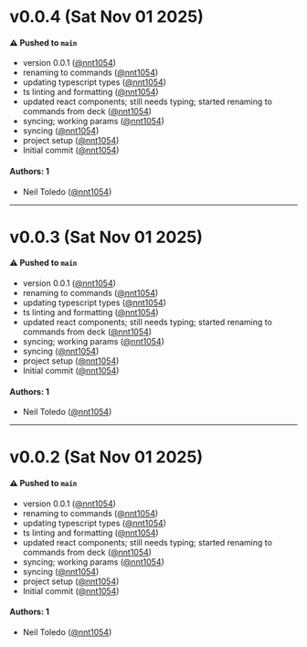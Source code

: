 # v0.0.4 (Sat Nov 01 2025)

#### ⚠️ Pushed to `main`

- version 0.0.1 ([@nnt1054](https://github.com/nnt1054))
- renaming to commands ([@nnt1054](https://github.com/nnt1054))
- updating typescript types ([@nnt1054](https://github.com/nnt1054))
- ts linting and formatting ([@nnt1054](https://github.com/nnt1054))
- updated react components; still needs typing; started renaming to commands from deck ([@nnt1054](https://github.com/nnt1054))
- syncing; working params ([@nnt1054](https://github.com/nnt1054))
- syncing ([@nnt1054](https://github.com/nnt1054))
- project setup ([@nnt1054](https://github.com/nnt1054))
- Initial commit ([@nnt1054](https://github.com/nnt1054))

#### Authors: 1

- Neil Toledo ([@nnt1054](https://github.com/nnt1054))

---

# v0.0.3 (Sat Nov 01 2025)

#### ⚠️ Pushed to `main`

- version 0.0.1 ([@nnt1054](https://github.com/nnt1054))
- renaming to commands ([@nnt1054](https://github.com/nnt1054))
- updating typescript types ([@nnt1054](https://github.com/nnt1054))
- ts linting and formatting ([@nnt1054](https://github.com/nnt1054))
- updated react components; still needs typing; started renaming to commands from deck ([@nnt1054](https://github.com/nnt1054))
- syncing; working params ([@nnt1054](https://github.com/nnt1054))
- syncing ([@nnt1054](https://github.com/nnt1054))
- project setup ([@nnt1054](https://github.com/nnt1054))
- Initial commit ([@nnt1054](https://github.com/nnt1054))

#### Authors: 1

- Neil Toledo ([@nnt1054](https://github.com/nnt1054))

---

# v0.0.2 (Sat Nov 01 2025)

#### ⚠️ Pushed to `main`

- version 0.0.1 ([@nnt1054](https://github.com/nnt1054))
- renaming to commands ([@nnt1054](https://github.com/nnt1054))
- updating typescript types ([@nnt1054](https://github.com/nnt1054))
- ts linting and formatting ([@nnt1054](https://github.com/nnt1054))
- updated react components; still needs typing; started renaming to commands from deck ([@nnt1054](https://github.com/nnt1054))
- syncing; working params ([@nnt1054](https://github.com/nnt1054))
- syncing ([@nnt1054](https://github.com/nnt1054))
- project setup ([@nnt1054](https://github.com/nnt1054))
- Initial commit ([@nnt1054](https://github.com/nnt1054))

#### Authors: 1

- Neil Toledo ([@nnt1054](https://github.com/nnt1054))
